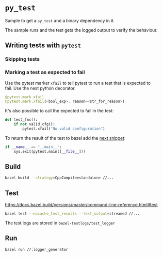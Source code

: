 # `py_test`

Sample to get a `py_test` and a binary dependency in it.

The sample runs and the test gets the logged output to verify the 
behaviour.

## Writing tests with `pytest`

### Skipping tests

### Marking a test as expected to fail

Use the pytest marker `xfail` to tell pytest to run a test that is expected to
fail. Use the next python decorator.

```py
@pytest.mark.xfail
@pytest.mark.xfail(<bool_exp>, reason=<str_for_reason>)
```

It's also possible to call the expected to fail in the test:

```py
def test_fnc():
    if not valid_cfg():
        pytest.xfail("No valid configuration")
```

To return the result of the test to bazel add the [next snippet](https://groups.google.com/forum/#!topic/bazel-discuss/d1RKUmyve_Q):

```py
if __name__ == "__main__":
    sys.exit(pytest.main([__file__]))
```

## Build

```sh
bazel build --strategy=CppCompile=standalone //...
```

## Test

https://docs.bazel.build/versions/master/command-line-reference.html#test

```sh
bazel test --nocache_test_results --test_output=streamed //...
```

The test logs are stored in `bazel-testlogs/test_logger`

## Run

```sh
bazel run //:logger_generator
```